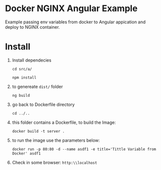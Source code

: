 # Docker NGINX Angular Example
Example passing env variables from docker to Angular appication and deploy to NGINX container.

# Install
1) Install dependecies

    `cd src/a/`

    `npm install`
2) to genereate `dist/` folder

    `ng build`

3) go back to Dockerfile directory

    `cd ../..`


4) this folder contains a Dockerfile, to build the Image:

    `docker build -t server .`

5) to run the image use the parameters below:

    `docker run -p 80:80 -d --name asdf1 -e title='Tittle Variable from Docker' asdf1`
    
6) Check in some browser: `http:\\localhost`





